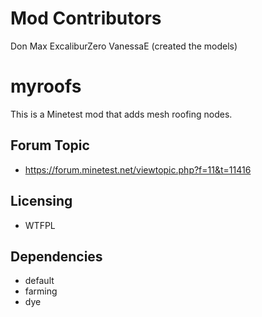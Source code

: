 # Mod Contributors
Don
Max
ExcaliburZero
VanessaE (created the models)

# myroofs
This is a Minetest mod that adds mesh roofing nodes.

## Forum Topic
- https://forum.minetest.net/viewtopic.php?f=11&t=11416

## Licensing
- WTFPL

## Dependencies
- default
- farming
- dye
